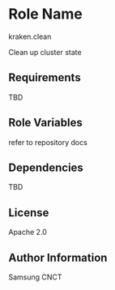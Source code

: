 Role Name
=========
kraken.clean

Clean up cluster state

Requirements
------------

TBD

Role Variables
--------------

refer to repository docs

Dependencies
------------

TBD


License
-------

Apache 2.0

Author Information
------------------

Samsung CNCT
